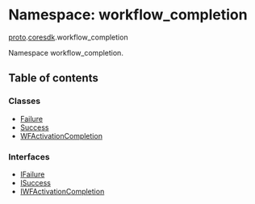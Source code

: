 # Namespace: workflow\_completion

[proto](proto.md).[coresdk](proto.coresdk.md).workflow_completion

Namespace workflow_completion.

## Table of contents

### Classes

- [Failure](../classes/proto.coresdk.workflow_completion.failure.md)
- [Success](../classes/proto.coresdk.workflow_completion.success.md)
- [WFActivationCompletion](../classes/proto.coresdk.workflow_completion.wfactivationcompletion.md)

### Interfaces

- [IFailure](../interfaces/proto.coresdk.workflow_completion.ifailure.md)
- [ISuccess](../interfaces/proto.coresdk.workflow_completion.isuccess.md)
- [IWFActivationCompletion](../interfaces/proto.coresdk.workflow_completion.iwfactivationcompletion.md)
